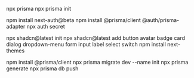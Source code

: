 npx prisma
npx prisma init

npm install next-auth@beta
npm install @prisma/client @auth/prisma-adapter
npx auth secret

npx shadcn@latest init
npx shadcn@latest add button avatar badge card dialog dropdown-menu form input label select switch npm install next-themes

npm install @prisma/client
npx prisma migrate dev --name init
npx prisma generate npx prisma db push
